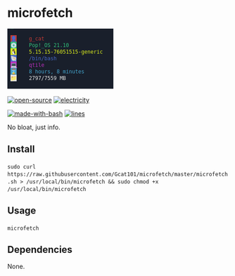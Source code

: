 # microfetch

[![screenshot](https://github.com/Gcat101/microfetch/raw/master/screenshot.png)](https://github.com/Gcat101/microfetch)

[![open-source](https://forthebadge.com/images/badges/open-source.svg)](https://forthebadge.com)
[![electricity](https://forthebadge.com/images/badges/powered-by-electricity.svg)](https://forthebadge.com)

[![made-with-bash](https://img.shields.io/badge/Made%20with-Bash-1f425f.svg)](https://www.gnu.org/software/bash/)
[![lines](https://img.shields.io/badge/Made%20in-10%20lines-informational)](https://github.com/Gcat101/microfetch/blob/master/microfetch.sh)

No bloat, just info.

## Install

`sudo curl https://raw.githubusercontent.com/Gcat101/microfetch/master/microfetch.sh > /usr/local/bin/microfetch && sudo chmod +x /usr/local/bin/microfetch`

## Usage

`microfetch`

## Dependencies

None.
